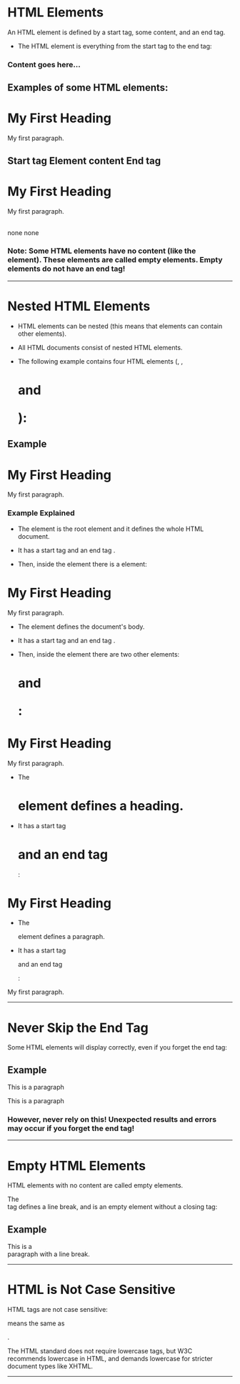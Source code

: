 # HTML Elements
An HTML element is defined by a start tag, some content, and an end tag.

- The HTML element is everything from the start tag to the end tag:

### <tagname>Content goes here...</tagname>

## Examples of some HTML elements:
<h1>My First Heading</h1>
<p>My first paragraph.</p>

## Start tag          Element content           End tag
<h1>                  My First Heading          </h1>
<p>                   My first paragraph.       </p>
<br>                  none                      none

### Note: Some HTML elements have no content (like the <br> element). These elements are called empty elements. Empty elements do not have an end tag!

-----------------------------------------------------------------------------------------

# Nested HTML Elements

- HTML elements can be nested (this means that elements can contain other elements).
- All HTML documents consist of nested HTML elements.

- The following example contains four HTML elements (<html>, <body>, <h1> and <p>):
## Example
<!DOCTYPE html>
<html>
<body>

<h1>My First Heading</h1>
<p>My first paragraph.</p>

</body>
</html>

### Example Explained
- The <html> element is the root element and it defines the whole HTML document.
- It has a start tag <html> and an end tag </html>.

- Then, inside the <html> element there is a <body> element:
<body>

<h1>My First Heading</h1>
<p>My first paragraph.</p>

</body>

- The <body> element defines the document's body.
- It has a start tag <body> and an end tag </body>.

- Then, inside the <body> element there are two other elements: <h1> and <p>:
<h1>My First Heading</h1>
<p>My first paragraph.</p>

- The <h1> element defines a heading.
- It has a start tag <h1> and an end tag </h1>:
<h1>My First Heading</h1>

- The <p> element defines a paragraph.
- It has a start tag <p> and an end tag </p>:
<p>My first paragraph.</p>

-----------------------------------------------------------------------------------------

# Never Skip the End Tag
Some HTML elements will display correctly, even if you forget the end tag:

## Example
<html>
<body>

<p>This is a paragraph
<p>This is a paragraph

</body>
</html>

### However, never rely on this! Unexpected results and errors may occur if you forget the end tag!

-----------------------------------------------------------------------------------------

# Empty HTML Elements
HTML elements with no content are called empty elements.

The <br> tag defines a line break, and is an empty element without a closing tag:

## Example
<p>This is a <br> paragraph with a line break.</p>

-----------------------------------------------------------------------------------------

# HTML is Not Case Sensitive
HTML tags are not case sensitive: <P> means the same as <p>.

The HTML standard does not require lowercase tags, but W3C recommends lowercase in HTML, and demands lowercase for stricter document types like XHTML.

-----------------------------------------------------------------------------------------
